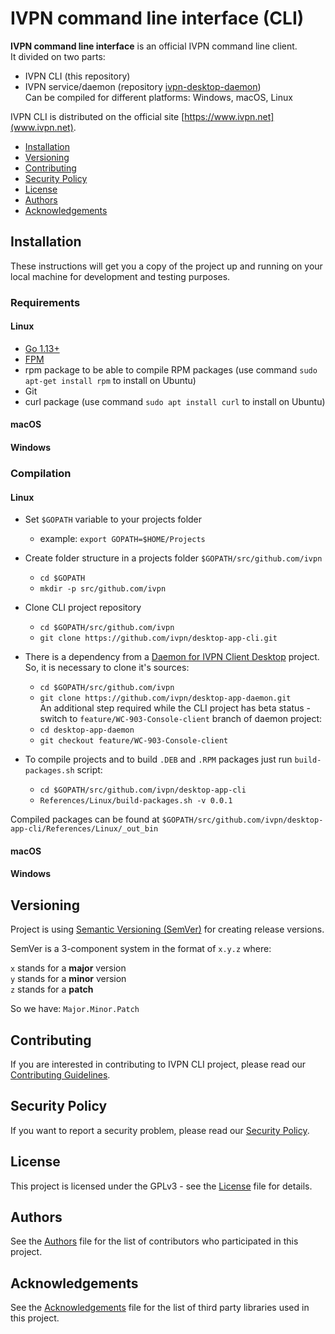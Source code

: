 # IVPN command line interface (CLI)

**IVPN command line interface** is an official IVPN command line client.  
It divided on two parts:  
  - IVPN CLI (this repository)  
  - IVPN service/daemon (repository [ivpn-desktop-daemon](https://github.com/ivpn/desktop-app-daemon))  
Can be compiled for different platforms: Windows, macOS, Linux

IVPN CLI is distributed on the official site [https://www.ivpn.net](www.ivpn.net).  

* [Installation](#installation)
* [Versioning](#versioning)
* [Contributing](#contributing)
* [Security Policy](#security)
* [License](#license)
* [Authors](#Authors)
* [Acknowledgements](#acknowledgements)

<a name="installation"></a>
## Installation

These instructions will get you a copy of the project up and running on your local machine for development and testing purposes.

### Requirements

#### Linux

  - [Go 1.13+](https://golang.org/)
  - [FPM](https://fpm.readthedocs.io/en/latest/installing.html)
  - rpm package to be able to compile RPM packages (use command `sudo apt-get install rpm` to install on Ubuntu)
  - Git
  - curl package (use command `sudo apt install curl` to install on Ubuntu)

#### macOS

#### Windows

### Compilation

#### Linux

  * Set `$GOPATH` variable to your projects folder  
      -  example: `export GOPATH=$HOME/Projects`  

  * Create folder structure in a projects folder `$GOPATH/src/github.com/ivpn`  
      -  `cd $GOPATH`  
      -  `mkdir -p src/github.com/ivpn`  

  * Clone CLI project repository  
      -  `cd $GOPATH/src/github.com/ivpn`  
      -  `git clone https://github.com/ivpn/desktop-app-cli.git`  

  *  There is a dependency from a [Daemon for IVPN Client Desktop](https://github.com/ivpn/desktop-app-daemon) project. So, it is necessary to clone it's sources:  
      -  `cd $GOPATH/src/github.com/ivpn`  
      -  `git clone https://github.com/ivpn/desktop-app-daemon.git`  
    An additional step required while the CLI project has beta status - switch to `feature/WC-903-Console-client` branch of daemon project:  
      -  `cd desktop-app-daemon`  
      -  `git checkout feature/WC-903-Console-client`  

  * To compile projects and to build `.DEB` and `.RPM` packages just run `build-packages.sh` script:  
      -  `cd $GOPATH/src/github.com/ivpn/desktop-app-cli`  
      -  `References/Linux/build-packages.sh -v 0.0.1`  

Compiled packages can be found at `$GOPATH/src/github.com/ivpn/desktop-app-cli/References/Linux/_out_bin`  

#### macOS

#### Windows

<a name="versioning"></a>
## Versioning

Project is using [Semantic Versioning (SemVer)](https://semver.org) for creating release versions.

SemVer is a 3-component system in the format of `x.y.z` where:

`x` stands for a **major** version  
`y` stands for a **minor** version  
`z` stands for a **patch**

So we have: `Major.Minor.Patch`

<a name="contributing"></a>
## Contributing

If you are interested in contributing to IVPN CLI project, please read our [Contributing Guidelines](/.github/CONTRIBUTING.md).

<a name="security"></a>
## Security Policy

If you want to report a security problem, please read our [Security Policy](/.github/SECURITY.md).

<a name="license"></a>
## License

This project is licensed under the GPLv3 - see the [License](/LICENSE.md) file for details.

<a name="Authors"></a>
## Authors

See the [Authors](/AUTHORS) file for the list of contributors who participated in this project.

<a name="acknowledgements"></a>
## Acknowledgements

See the [Acknowledgements](/ACKNOWLEDGEMENTS.md) file for the list of third party libraries used in this project.

